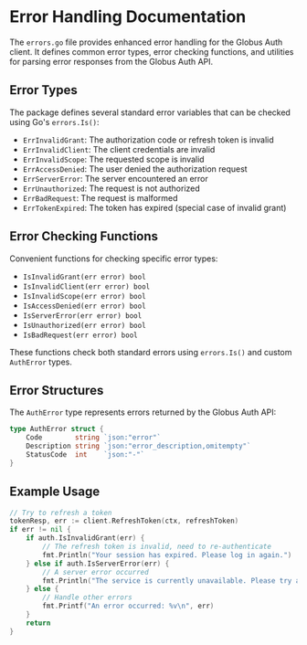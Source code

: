 # Error Handling Documentation

The `errors.go` file provides enhanced error handling for the Globus Auth client. It defines common error types, error checking functions, and utilities for parsing error responses from the Globus Auth API.

## Error Types

The package defines several standard error variables that can be checked using Go's `errors.Is()`:

- `ErrInvalidGrant`: The authorization code or refresh token is invalid
- `ErrInvalidClient`: The client credentials are invalid
- `ErrInvalidScope`: The requested scope is invalid
- `ErrAccessDenied`: The user denied the authorization request
- `ErrServerError`: The server encountered an error
- `ErrUnauthorized`: The request is not authorized
- `ErrBadRequest`: The request is malformed
- `ErrTokenExpired`: The token has expired (special case of invalid grant)

## Error Checking Functions

Convenient functions for checking specific error types:

- `IsInvalidGrant(err error) bool`
- `IsInvalidClient(err error) bool`
- `IsInvalidScope(err error) bool`
- `IsAccessDenied(err error) bool`
- `IsServerError(err error) bool`
- `IsUnauthorized(err error) bool`
- `IsBadRequest(err error) bool`

These functions check both standard errors using `errors.Is()` and custom `AuthError` types.

## Error Structures

The `AuthError` type represents errors returned by the Globus Auth API:

```go
type AuthError struct {
    Code        string `json:"error"`
    Description string `json:"error_description,omitempty"`
    StatusCode  int    `json:"-"`
}
```

## Example Usage

```go
// Try to refresh a token
tokenResp, err := client.RefreshToken(ctx, refreshToken)
if err != nil {
    if auth.IsInvalidGrant(err) {
        // The refresh token is invalid, need to re-authenticate
        fmt.Println("Your session has expired. Please log in again.")
    } else if auth.IsServerError(err) {
        // A server error occurred
        fmt.Println("The service is currently unavailable. Please try again later.")
    } else {
        // Handle other errors
        fmt.Printf("An error occurred: %v\n", err)
    }
    return
}
```